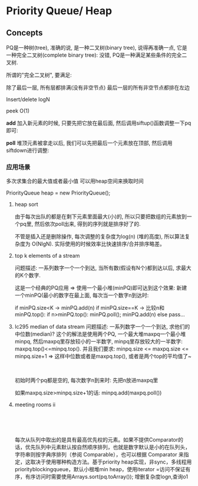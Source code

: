 # Priority Queue/ Heap

## Concepts

PQ是一种树(tree), 准确的说, 是一种二叉树(binary tree), 说得再准确一点, 它是一种完全二叉树(complete binary tree): 没错, PQ是一种满足某些条件的完全二叉树.

所谓的"完全二叉树", 要满足:

除了最后一层, 所有层都排满(没有非空节点)
最后一层的所有非空节点都排在左边

Insert/delete logN

peek   O(1)

**add**
加入新元素的时候, 只要先把它放在最后面, 然后调用siftup()函数调整一下pq即可:

**poll**
堆顶元素被拿走以后, 我们可以先把最后一个元素放在顶部, 然后调用siftdown进行调整:



### 应用场景

多次求集合的最大值或者最小值 可以用heap空间来换取时间

PriorityQueue<Integer> heap = new PriorityQueue<Integer>();



1. heap sort

   由于每次出队的都是在剩下元素里面最大(小)的, 所以只要把数组的元素放到一个pq里, 然后依次poll出来, 得到的序列就是排序好了的.

   不管是插入还是删除操作, 每次调整的复杂度为log(n) (堆的高度), 所以算法复杂度为 O(NlgN). 实际使用的时候效率比快速排序/合并排序略差。

2. top k elements of a stream

   问题描述: 一系列数字一个一个到达, 当所有数(假设有N个)都到达以后, 求最大的K个数字.

   这是一个经典的PQ应用 ⇒ 使用一个最小堆(minPQ)即可达到这个效果: 新建一个minPQ(最小的数字在最上面, 每次当一个数字n到达时:

   if minPQ.size<K → minPQ.add(n)
   if minPQ.size==K → 比较n和minPQ.top():
   if n>minPQ.top(): minPQ.poll(); minPQ.add(n)
   else pass...

3. lc295 median of data stream
   问题描述: 一系列数字一个一个到达, 求他们的中位数(median)?
   这个的解法是使用两个PQ, 一个最大堆maxpq一个最小堆minpq, 然后maxpq里存放较小的一半数字, minpq里存放较大的一半数字: maxpq.top()<=minpq.top(). 
   并且我们要求: minpq.size <= maxpq.size <= minpq.size+1
   ⇒ 这样中位数或者是maxpq.top(), 或者是两个top的平均值了~ 

   ​

   初始时两个pq都是空的, 每次数字n到来时:
   先把n放进maxpq里

   如果maxpq.size>minpq.size+1的话: minpq.add(maxpq.poll()) 

4. meeting rooms ii

   ​

   ​

   每次从队列中取出的是具有最高优先权的元素。如果不提供Comparator的话，优先队列中元素默认按自然顺序排列，也就是数字默认是小的在队列头，字符串则按字典序排列（参阅 Comparable），也可以根据 Comparator 来指定，这取决于使用哪种构造方法。基于priority heap实现，非sync，多线程用priorityblockingqueue，默认小根堆min heap，使用iterator =访问不保证有序，有序访问时需要使用Arrays.sort(pq.toArray()); 增删复杂度logn,查询o1

   ​                                                                                  

   ​







